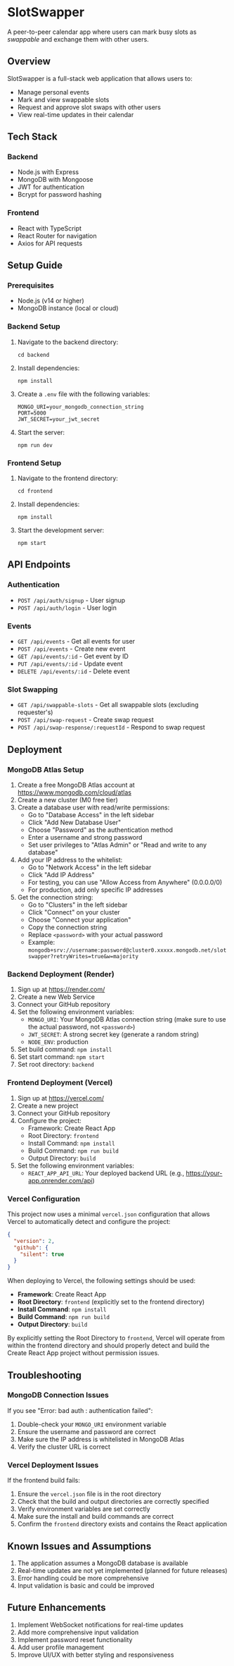 # SlotSwapper

A peer-to-peer calendar app where users can mark busy slots as *swappable* and exchange them with other users.

## Overview

SlotSwapper is a full-stack web application that allows users to:
- Manage personal events
- Mark and view swappable slots
- Request and approve slot swaps with other users
- View real-time updates in their calendar

## Tech Stack

### Backend
- Node.js with Express
- MongoDB with Mongoose
- JWT for authentication
- Bcrypt for password hashing

### Frontend
- React with TypeScript
- React Router for navigation
- Axios for API requests

## Setup Guide

### Prerequisites
- Node.js (v14 or higher)
- MongoDB instance (local or cloud)

### Backend Setup
1. Navigate to the backend directory:
   ```
   cd backend
   ```

2. Install dependencies:
   ```
   npm install
   ```

3. Create a `.env` file with the following variables:
   ```
   MONGO_URI=your_mongodb_connection_string
   PORT=5000
   JWT_SECRET=your_jwt_secret
   ```

4. Start the server:
   ```
   npm run dev
   ```

### Frontend Setup
1. Navigate to the frontend directory:
   ```
   cd frontend
   ```

2. Install dependencies:
   ```
   npm install
   ```

3. Start the development server:
   ```
   npm start
   ```

## API Endpoints

### Authentication
- `POST /api/auth/signup` - User signup
- `POST /api/auth/login` - User login

### Events
- `GET /api/events` - Get all events for user
- `POST /api/events` - Create new event
- `GET /api/events/:id` - Get event by ID
- `PUT /api/events/:id` - Update event
- `DELETE /api/events/:id` - Delete event

### Slot Swapping
- `GET /api/swappable-slots` - Get all swappable slots (excluding requester's)
- `POST /api/swap-request` - Create swap request
- `POST /api/swap-response/:requestId` - Respond to swap request

## Deployment

### MongoDB Atlas Setup
1. Create a free MongoDB Atlas account at https://www.mongodb.com/cloud/atlas
2. Create a new cluster (M0 free tier)
3. Create a database user with read/write permissions:
   - Go to "Database Access" in the left sidebar
   - Click "Add New Database User"
   - Choose "Password" as the authentication method
   - Enter a username and strong password
   - Set user privileges to "Atlas Admin" or "Read and write to any database"
4. Add your IP address to the whitelist:
   - Go to "Network Access" in the left sidebar
   - Click "Add IP Address"
   - For testing, you can use "Allow Access from Anywhere" (0.0.0.0/0)
   - For production, add only specific IP addresses
5. Get the connection string:
   - Go to "Clusters" in the left sidebar
   - Click "Connect" on your cluster
   - Choose "Connect your application"
   - Copy the connection string
   - Replace `<password>` with your actual password
   - Example: `mongodb+srv://username:password@cluster0.xxxxx.mongodb.net/slotswapper?retryWrites=true&w=majority`

### Backend Deployment (Render)
1. Sign up at https://render.com/
2. Create a new Web Service
3. Connect your GitHub repository
4. Set the following environment variables:
   - `MONGO_URI`: Your MongoDB Atlas connection string (make sure to use the actual password, not `<password>`)
   - `JWT_SECRET`: A strong secret key (generate a random string)
   - `NODE_ENV`: production
5. Set build command: `npm install`
6. Set start command: `npm start`
7. Set root directory: `backend`

### Frontend Deployment (Vercel)
1. Sign up at https://vercel.com/
2. Create a new project
3. Connect your GitHub repository
4. Configure the project:
   - Framework: Create React App
   - Root Directory: `frontend`
   - Install Command: `npm install`
   - Build Command: `npm run build`
   - Output Directory: `build`
5. Set the following environment variables:
   - `REACT_APP_API_URL`: Your deployed backend URL (e.g., https://your-app.onrender.com/api)

### Vercel Configuration
This project now uses a minimal `vercel.json` configuration that allows Vercel to automatically detect and configure the project:

```json
{
  "version": 2,
  "github": {
    "silent": true
  }
}
```

When deploying to Vercel, the following settings should be used:
- **Framework**: Create React App
- **Root Directory**: `frontend` (explicitly set to the frontend directory)
- **Install Command**: `npm install`
- **Build Command**: `npm run build`
- **Output Directory**: `build`

By explicitly setting the Root Directory to `frontend`, Vercel will operate from within the frontend directory and should properly detect and build the Create React App project without permission issues.

## Troubleshooting

### MongoDB Connection Issues
If you see "Error: bad auth : authentication failed":
1. Double-check your `MONGO_URI` environment variable
2. Ensure the username and password are correct
3. Make sure the IP address is whitelisted in MongoDB Atlas
4. Verify the cluster URL is correct

### Vercel Deployment Issues
If the frontend build fails:
1. Ensure the `vercel.json` file is in the root directory
2. Check that the build and output directories are correctly specified
3. Verify environment variables are set correctly
4. Make sure the install and build commands are correct
5. Confirm the `frontend` directory exists and contains the React application

## Known Issues and Assumptions

1. The application assumes a MongoDB database is available
2. Real-time updates are not yet implemented (planned for future releases)
3. Error handling could be more comprehensive
4. Input validation is basic and could be improved

## Future Enhancements

1. Implement WebSocket notifications for real-time updates
2. Add more comprehensive input validation
3. Implement password reset functionality
4. Add user profile management
5. Improve UI/UX with better styling and responsiveness